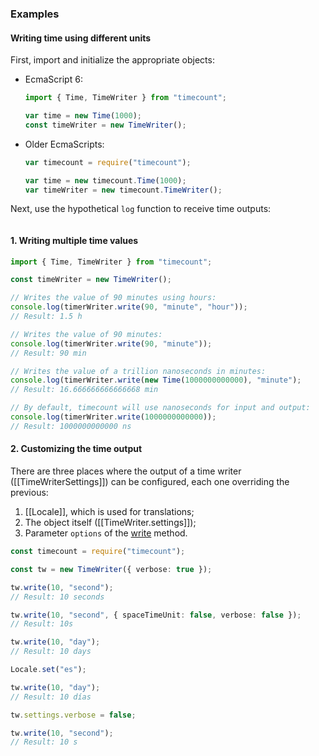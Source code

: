 ### Examples

#### Writing time using different units

First, import and initialize the appropriate objects:

- EcmaScript 6:
    ```javascript
    import { Time, TimeWriter } from "timecount";

    var time = new Time(1000);
    const timeWriter = new TimeWriter();
    ```
- Older EcmaScripts:
    ```javascript
    var timecount = require("timecount");

    var time = new timecount.Time(1000);
    var timeWriter = new timecount.TimeWriter();
    ```

Next, use the hypothetical `log` function to receive time outputs:

```javascript

```

#### 1. Writing multiple time values

```javascript
import { Time, TimeWriter } from "timecount";

const timeWriter = new TimeWriter();

// Writes the value of 90 minutes using hours:
console.log(timerWriter.write(90, "minute", "hour"));
// Result: 1.5 h

// Writes the value of 90 minutes:
console.log(timerWriter.write(90, "minute"));
// Result: 90 min

// Writes the value of a trillion nanoseconds in minutes:
console.log(timerWriter.write(new Time(1000000000000), "minute");
// Result: 16.666666666666668 min

// By default, timecount will use nanoseconds for input and output:
console.log(timerWriter.write(1000000000000));
// Result: 1000000000000 ns
```

#### 2. Customizing the time output

There are three places where the output of a time writer ([[TimeWriterSettings]]) can be configured, each one overriding the previous:

1. [[Locale]], which is used for translations;
2. The object itself ([[TimeWriter.settings]]);
3. Parameter `options` of the [write](#write) method.

```typescript
const timecount = require("timecount");

const tw = new TimeWriter({ verbose: true });

tw.write(10, "second");
// Result: 10 seconds

tw.write(10, "second", { spaceTimeUnit: false, verbose: false });
// Result: 10s

tw.write(10, "day");
// Result: 10 days

Locale.set("es");

tw.write(10, "day");
// Result: 10 días

tw.settings.verbose = false;

tw.write(10, "second");
// Result: 10 s
```